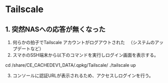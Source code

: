 # Tailscale

## 1. 突然NASへの応答が無くなった

1. 何らかの拍子でTailscale アカウントがログアウトされた
　（システムのアップデートなど）
2. スマホのSSH端末から以下のコマンドを実行しログイン画面を表示する。

  cd /share/CE_CACHEDEV1_DATA/.qpkg/Tailscale/
  ./tailscale up

3. コンソールに認証URLが表示されるため、アクセスしログインを行う。

